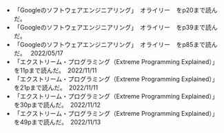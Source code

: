 - 「Googleのソフトウェアエンジニアリング」　オライリー　をp20まで読んだ。  
- 「Googleのソフトウェアエンジニアリング」　オライリー　をp39まで読んだ。  
- 「Googleのソフトウェアエンジニアリング」　オライリー　をp85まで読んだ。　  2022/05/17
- 「エクストリーム・プログラミング（Extreme Programming Explained）」を11pまで読んだ。　2022/11/11
- 「エクストリーム・プログラミング（Extreme Programming Explained）」を21pまで読んだ。　2022/11/11
- 「エクストリーム・プログラミング（Extreme Programming Explained）」を30pまで読んだ。　2022/11/12
- 「エクストリーム・プログラミング（Extreme Programming Explained）」を49pまで読んだ。　2022/11/13
